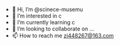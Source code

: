 - 👋 Hi, I’m @scinece-musemu
- 👀 I’m interested in c
- 🌱 I’m currently learning c
- 💞️ I’m looking to collaborate on ...
- 📫 How to reach me zj448267@163.com

<!---
scinece-musemu/scinece-musemu is a ✨ special ✨ repository because its `README.md` (this file) appears on your GitHub profile.
You can click the Preview link to take a look at your changes.
--->
